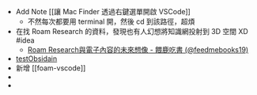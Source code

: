 - Add Note [[讓 Mac Finder 透過右鍵選單開啟 VSCode]]
	- 不然每次都要用 terminal 開，然後 cd 到該路徑，超煩
- 在找 Roam Research 的資料，發現也有人幻想將知識網投射到 3D 空間 XD #idea
	- [Roam Research與電子內容的未來想像 - 餵鹿吃書 (@feedmebooks19)](https://matters.news/@feedmebooks19/roam-research%E8%88%87%E9%9B%BB%E5%AD%90%E5%85%A7%E5%AE%B9%E7%9A%84%E6%9C%AA%E4%BE%86%E6%83%B3%E5%83%8F-bafyreidy4bzgfiyhhliodcphkirefxuqucpii4kzvbe62osd2k7m2zhweq)
- [testObsidain](../pages/testObsidain.md)
- 新增 [[foam-vscode]]
-
-